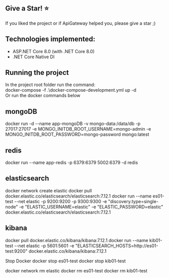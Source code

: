 ## Give a Star! :star:
If you liked the project or if ApiGateway helped you, please give a star ;)

## Technologies implemented:

- ASP.NET Core 8.0 (with .NET Core 8.0)
- .NET Core Native DI

## Running the project
In the project root folder run the command:  
docker-compose -f .\docker-compose-development.yml up -d  
Or run the docker commands below  

## mongoDB
docker run -d --name app-mongoDB -v mongo-data:/data/db -p 27017:27017 -e MONGO_INITDB_ROOT_USERNAME=mongo-admin -e MONGO_INITDB_ROOT_PASSWORD=mongo-password mongo:latest

## redis
docker run --name app-redis -p 6379:6379 5002:6379 -d redis

## elasticsearch
docker network create elastic
docker pull docker.elastic.co/elasticsearch/elasticsearch:7.12.1
docker run --name es01-test --net elastic -p 9200:9200 -p 9300:9300 -e "discovery.type=single-node" -e "ELASTIC_USERNAME=elastic" -e "ELASTIC_PASSWORD=elastic" docker.elastic.co/elasticsearch/elasticsearch:7.12.1

## kibana
docker pull docker.elastic.co/kibana/kibana:7.12.1
docker run --name kib01-test --net elastic -p 5601:5601 -e "ELASTICSEARCH_HOSTS=http://es01-test:9200" docker.elastic.co/kibana/kibana:7.12.1

Stop Docker
docker stop es01-test
docker stop kib01-test

docker network rm elastic
docker rm es01-test
docker rm kib01-test